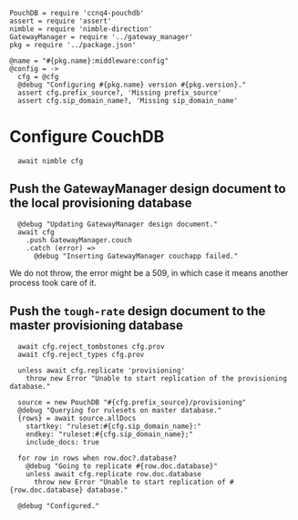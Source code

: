    PouchDB = require 'ccnq4-pouchdb'
    assert = require 'assert'
    nimble = require 'nimble-direction'
    GatewayManager = require '../gateway_manager'
    pkg = require '../package.json'

    @name = "#{pkg.name}:middleware:config"
    @config = ->
      cfg = @cfg
      @debug "Configuring #{pkg.name} version #{pkg.version}."
      assert cfg.prefix_source?, 'Missing prefix_source'
      assert cfg.sip_domain_name?, 'Missing sip_domain_name'

Configure CouchDB
=================

      await nimble cfg

Push the GatewayManager design document to the local provisioning database
--------------------------------------------------------------------------

      @debug "Updating GatewayManager design document."
      await cfg
        .push GatewayManager.couch
        .catch (error) =>
          @debug "Inserting GatewayManager couchapp failed."

We do not throw, the error might be a 509, in which case it means another process took care of it.

Push the `tough-rate` design document to the master provisioning database
-------------------------------------------------------------------------

      await cfg.reject_tombstones cfg.prov
      await cfg.reject_types cfg.prov

      unless await cfg.replicate 'provisioning'
        throw new Error "Unable to start replication of the provisioning database."

      source = new PouchDB "#{cfg.prefix_source}/provisioning"
      @debug "Querying for rulesets on master database."
      {rows} = await source.allDocs
        startkey: "ruleset:#{cfg.sip_domain_name}:"
        endkey: "ruleset:#{cfg.sip_domain_name};"
        include_docs: true

      for row in rows when row.doc?.database?
        @debug "Going to replicate #{row.doc.database}"
        unless await cfg.replicate row.doc.database
          throw new Error "Unable to start replication of #{row.doc.database} database."

      @debug "Configured."
